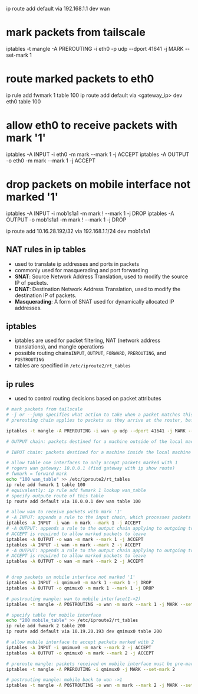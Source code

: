 
ip route add default via 192.168.1.1 dev wan

# mark packets from tailscale
iptables -t mangle -A PREROUTING -i eth0 -p udp --dport 41641 -j MARK --set-mark 1

# route marked packets to eth0
ip rule add fwmark 1 table 100
ip route add default via <gateway_ip> dev eth0 table 100

# allow eth0 to receive packets with mark '1'
iptables -A INPUT -i eth0 -m mark --mark 1 -j ACCEPT
iptables -A OUTPUT -o eth0 -m mark --mark 1 -j ACCEPT

# drop packets on mobile interface not marked '1'
iptables -A INPUT -i mob1s1a1 -m mark ! --mark 1 -j DROP
iptables -A OUTPUT -o mob1s1a1 -m mark ! --mark 1 -j DROP



ip route add 10.16.28.192/32 via 192.168.1.1/24 dev mob1s1a1


## NAT rules in ip tables
- used to translate ip addresses and ports in packets
- commonly used for masquerading and port forwarding
- **SNAT**: Source Network Address Translation, used to modify the source IP of packets.
- **DNAT**: Destination Network Address Translation, used to modify the destination IP of packets.
- **Masquerading**: A form of SNAT used for dynamically allocated IP addresses.
## iptables
- iptables are used for packet filtering, NAT (network address translations), and mangle operations
- possible routing chains`INPUT`, `OUTPUT`, `FORWARD`, `PREROUTING`, and `POSTROUTING`
- tables are specified in `/etc/iproute2/rt_tables`
## ip rules
- used to control routing decisions based on packet attributes


```sh
# mark packets from tailscale
# -j or --jump specifies what action to take when a packet matches this rule
# prerouting chain applies to packets as they arrive at the router, before the system decides where to route them (internally, to another network interface, or to WAN)

iptables -t mangle -A PREROUTING -i wan -p udp --dport 41641 -j MARK --set-mark 1

# OUTPUT chain: packets destined for a machine outside of the local machine

# INPUT chain: packets destined for a machine inside the local machine

# allow table one interfaces to only accept packets marked with 1
# rogers wan gateway: 10.0.0.1 (find gateway with ip show route)
# fwmark = forward mark
echo "100 wan_table" >> /etc/iproute2/rt_tables
ip rule add fwmark 1 table 100
# equivalently: ip rule add fwmark 1 lookup wan_table
# specify outpute route of this table
ip route add default via 10.0.0.1 dev wan table 100

# allow wan to receive packets with mark '1'
# -A INPUT: appends a rule to the input chain, which processes packets destined for the local interface
iptables -A INPUT -i wan -m mark --mark 1 -j ACCEPT
# -A OUTPUT: appends a rule to the output chain applying to outgoing traffic on t
# ACCEPT is required to allow marked packets to leave
iptables -A OUTPUT -o wan -m mark --mark 1 -j ACCEPT
iptables -A INPUT -i wan -m mark --mark 2 -j ACCEPT
# -A OUTPUT: appends a rule to the output chain applying to outgoing traffic on t
# ACCEPT is required to allow marked packets to leave
iptables -A OUTPUT -o wan -m mark --mark 2 -j ACCEPT


# drop packets on mobile interface not marked '1'
iptables -A INPUT -i qmimux0 -m mark 1 --mark 1 -j DROP
iptables -A OUTPUT -o qmimux0 -m mark 1 --mark 1 -j DROP

# postrouting mangle: wan to mobile interface(1->2)
iptables -t mangle -A POSTROUTING -o wan -m mark --mark 1 -j MARK --set-mark 2

# specify table for mobile interface
echo "200 mobile_table" >> /etc/iproute2/rt_tables
ip rule add fwmark 2 table 200
ip route add default via 10.19.20.193 dev qmimux0 table 200

# allow mobile interface to accept packets marked with 2
iptables -A INPUT -i qmimux0 -m mark --mark 2 -j ACCEPT
iptables -A OUTPUT -o qmimux0 -m mark --mark 2 -j ACCEPT

# preroute mangle: packets received on mobile interface must be pre-marked with mark 2 or they will be dropped
iptables -t mangle -A PREROUTING -i qmimux0 -j MARK --set-mark 2

# postrouting mangle: mobile back to wan ->1
iptables -t mangle -A POSTROUTING -o wan -m mark --mark 2 -j MARK --set-mark 1





```
